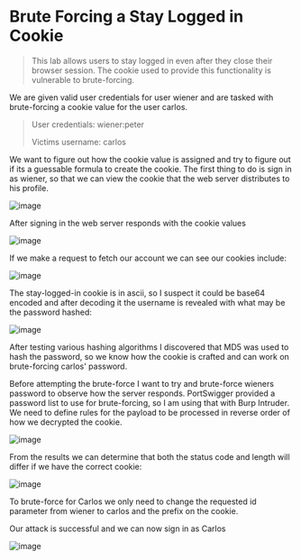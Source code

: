 # Brute Forcing a Stay Logged in Cookie

> This lab allows users to stay logged in even after they close their browser session. The cookie used to provide this functionality is vulnerable to brute-forcing. 

We are given valid user credentials for user wiener and are tasked with brute-forcing a cookie value for the user carlos.

> User credentials: wiener:peter
>
> Victims username: carlos

We want to figure out how the cookie value is assigned and try to figure out if its a guessable formula to create the cookie. The first thing to do is sign in as wiener, so that we can view the cookie that the web server distributes to his profile.

![image](https://user-images.githubusercontent.com/79766677/199610146-88df05c4-f749-43dd-8e83-2c0ddccfa6e5.png)

After signing in the web server responds with the cookie values

![image](https://user-images.githubusercontent.com/79766677/199610319-12624968-84c8-4471-b610-88dc9c048f48.png)

If we make a request to fetch our account we can see our cookies include:

![image](https://user-images.githubusercontent.com/79766677/199612225-b8e571c9-c89e-4632-9313-821487795a04.png)

The stay-logged-in cookie is in ascii, so I suspect it could be base64 encoded and after decoding it the username is revealed with what may be the password hashed:

![image](https://user-images.githubusercontent.com/79766677/199610816-6145af7a-02e1-4c31-bcd7-e5a75d5311e1.png)

After testing various hashing algorithms I discovered that MD5 was used to hash the password, so we know how the cookie is crafted and can work on brute-forcing carlos' password.

Before attempting the brute-force I want to try and brute-force wieners password to observe how the server responds. PortSwigger provided a password list to use for brute-forcing, so I am using that with Burp Intruder. We need to define rules for the payload to be processed in reverse order of how we decrypted the cookie.

![image](https://user-images.githubusercontent.com/79766677/199611411-049354dd-1f83-4e1e-a1ce-335524ba3ae7.png)

From the results we can determine that both the status code and length will differ if we have the correct cookie:

![image](https://user-images.githubusercontent.com/79766677/199611783-a23d23ff-d194-4c45-b52d-f3e76e855cb6.png)

To brute-force for Carlos we only need to change the requested id parameter from wiener to carlos and the prefix on the cookie. 

Our attack is successful and we can now sign in as Carlos

![image](https://user-images.githubusercontent.com/79766677/199612534-18a265c1-8b7d-4d2f-a0f7-ec50db9b3c21.png)

